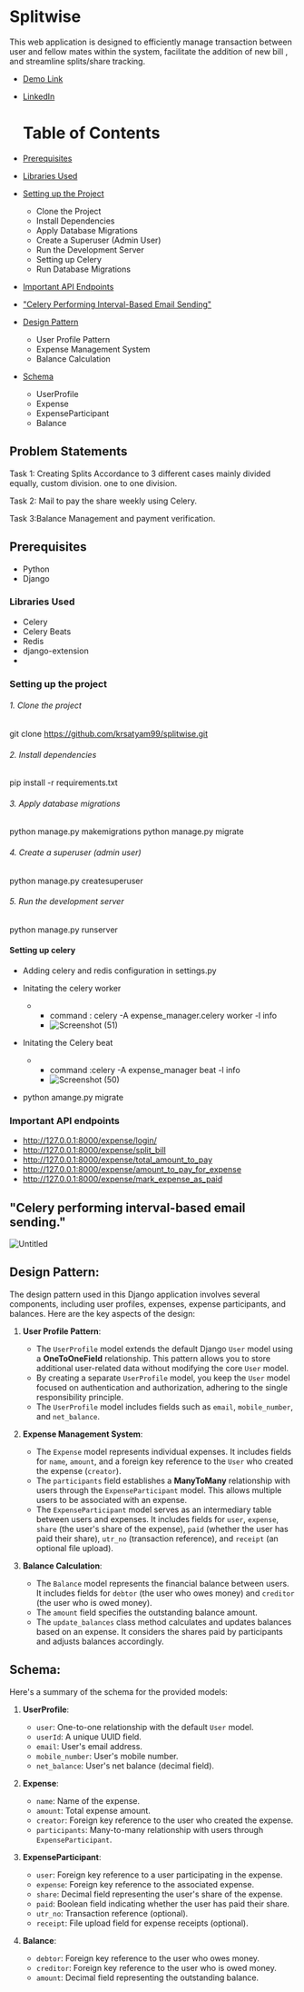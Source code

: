 # Splitwise

This web application is designed to efficiently manage transaction between user and fellow mates within the system, facilitate the addition of new bill , and streamline splits/share tracking.

- [Demo Link](#demo-link)
- [LinkedIn](https://www.linkedin.com/in/kumar-satyam-769340243/)

  # Table of Contents

- [Prerequisites](#prerequisites)
- [Libraries Used](#libraries-used)
- [Setting up the Project](#setting-up-the-project)
  - Clone the Project
  - Install Dependencies
  - Apply Database Migrations
  - Create a Superuser (Admin User)
  - Run the Development Server
  - Setting up Celery
  - Run Database Migrations
- [Important API Endpoints](#important-api-endpoints)
- ["Celery Performing Interval-Based Email Sending"](#celery-performing-interval-based-email-sending)
- [Design Pattern](#design-pattern)
  - User Profile Pattern
  - Expense Management System
  - Balance Calculation
- [Schema](#schema)
  - UserProfile
  - Expense
  - ExpenseParticipant
  - Balance



## Problem Statements

Task 1: Creating Splits Accordance to 3 different cases mainly divided equally, custom division. one to one division.

Task 2: Mail to pay the share weekly using Celery. 

Task 3:Balance Management and payment verification.


## Prerequisites

- Python
- Django


### Libraries Used

- Celery
- Celery Beats
- Redis
- django-extension
- 
### Setting up the project
###### 1. Clone the project
git clone https://github.com/krsatyam99/splitwise.git
###### 2. Install dependencies
pip install -r requirements.txt

###### 3. Apply database migrations
python manage.py makemigrations
python manage.py migrate



###### 4. Create a superuser (admin user)
python manage.py createsuperuser

###### 5. Run the development server
python manage.py runserver




#### Setting up celery
- Adding celery and redis configuration in settings.py
- Initating the celery worker
  
  - - command :  celery -A expense_manager.celery worker -l info
    - ![Screenshot (51)](https://github.com/krsatyam99/splitwise/assets/103446420/bb8f61ac-8473-48e2-b49a-e4ffb3951292)


- Initating the Celery beat
   - - command :celery -A expense_manager beat -l info
     - ![Screenshot (50)](https://github.com/krsatyam99/splitwise/assets/103446420/08f22e45-4df2-4ce3-9ee5-d1580b839335)

       
- python amange.py migrate
### Important API endpoints

-  http://127.0.0.1:8000/expense/login/
-  http://127.0.0.1:8000/expense/split_bill
-  http://127.0.0.1:8000/expense/total_amount_to_pay
-  http://127.0.0.1:8000/expense/amount_to_pay_for_expense
-  http://127.0.0.1:8000/expense/mark_expense_as_paid


## "Celery performing interval-based email sending."


![Untitled](https://github.com/krsatyam99/splitwise/assets/103446420/817a5f7e-eb4e-4181-8c10-5d75150b4723)


## Design Pattern:
The design pattern used in this Django application involves several components, including user profiles, expenses, expense participants, and balances. Here are the key aspects of the design:

1. **User Profile Pattern**:
    - The `UserProfile` model extends the default Django `User` model using a **OneToOneField** relationship. This pattern allows you to store additional user-related data without modifying the core `User` model.
    - By creating a separate `UserProfile` model, you keep the `User` model focused on authentication and authorization, adhering to the single responsibility principle.
    - The `UserProfile` model includes fields such as `email`, `mobile_number`, and `net_balance`.

2. **Expense Management System**:
    - The `Expense` model represents individual expenses. It includes fields for `name`, `amount`, and a foreign key reference to the `User` who created the expense (`creator`).
    - The `participants` field establishes a **ManyToMany** relationship with users through the `ExpenseParticipant` model. This allows multiple users to be associated with an expense.
    - The `ExpenseParticipant` model serves as an intermediary table between users and expenses. It includes fields for `user`, `expense`, `share` (the user's share of the expense), `paid` (whether the user has paid their share), `utr_no` (transaction reference), and `receipt` (an optional file upload).

3. **Balance Calculation**:
    - The `Balance` model represents the financial balance between users. It includes fields for `debtor` (the user who owes money) and `creditor` (the user who is owed money).
    - The `amount` field specifies the outstanding balance amount.
    - The `update_balances` class method calculates and updates balances based on an expense. It considers the shares paid by participants and adjusts balances accordingly.

## Schema:
Here's a summary of the schema for the provided models:

1. **UserProfile**:
    - `user`: One-to-one relationship with the default `User` model.
    - `userId`: A unique UUID field.
    - `email`: User's email address.
    - `mobile_number`: User's mobile number.
    - `net_balance`: User's net balance (decimal field).

2. **Expense**:
    - `name`: Name of the expense.
    - `amount`: Total expense amount.
    - `creator`: Foreign key reference to the user who created the expense.
    - `participants`: Many-to-many relationship with users through `ExpenseParticipant`.

3. **ExpenseParticipant**:
    - `user`: Foreign key reference to a user participating in the expense.
    - `expense`: Foreign key reference to the associated expense.
    - `share`: Decimal field representing the user's share of the expense.
    - `paid`: Boolean field indicating whether the user has paid their share.
    - `utr_no`: Transaction reference (optional).
    - `receipt`: File upload field for expense receipts (optional).

4. **Balance**:
    - `debtor`: Foreign key reference to the user who owes money.
    - `creditor`: Foreign key reference to the user who is owed money.
    - `amount`: Decimal field representing the outstanding balance.



